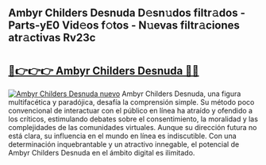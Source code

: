 ## Ambyr Childers Desnuda D𝚎sn𝚞dos filtr𝚊dos - Parts-yE0 Vid𝚎os f𝚘tos - N𝚞evas filtr𝚊ciones atr𝚊ctivas Rv23c

# <h2><a href="http://mb26ln.tromn.icu/?c=Ambyr+Childers+Desnuda">🔗👉👉👉 Ambyr Childers Desnuda 🔗🔗</a></h2>

[![Ambyr Childers Desnuda nuevo](https://i.imgur.com/pEAQMta.gif)](http://mb26ln.tromn.icu/?c=Ambyr+Childers+Desnuda)
Ambyr Childers Desnuda, una figura multifacética y paradójica, desafía la comprensión simple. Su método poco convencional de interactuar con el público en línea ha atraído y ofendido a los críticos, estimulando debates sobre el consentimiento, la moralidad y las complejidades de las comunidades virtuales. Aunque su dirección futura no está clara, su influencia en el mundo en línea es indiscutible. Con una determinación inquebrantable y un atractivo innegable, el potencial de Ambyr Childers Desnuda en el ámbito digital es ilimitado.
